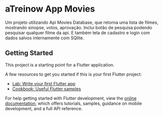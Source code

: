 # aTreinow App Movies

Um projeto utilizando Api Movies Database, que retorna uma lista de filmes, mostrando sinopse, votos, aprovação. Inclui botão de pesquisa podendo pesquisar qualquer filme da api. E também tela de cadastro e login com dados salvos internamente com SQlite.

## Getting Started

This project is a starting point for a Flutter application.

A few resources to get you started if this is your first Flutter project:

- [Lab: Write your first Flutter app](https://docs.flutter.dev/get-started/codelab)
- [Cookbook: Useful Flutter samples](https://docs.flutter.dev/cookbook)

For help getting started with Flutter development, view the
[online documentation](https://docs.flutter.dev/), which offers tutorials,
samples, guidance on mobile development, and a full API reference.
